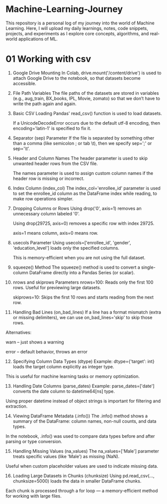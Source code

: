 # Machine-Learning-Journey
This repository is a personal log of my journey into the world of Machine Learning. Here, I will upload my daily learnings, notes, code snippets, projects, and experiments as I explore core concepts, algorithms, and real-world applications of ML.

# 01 Working with csv

1. Google Drive Mounting
  In Colab, drive.mount('/content/drive') is used to attach Google Drive to the notebook, so that datasets become accessible.

2. File Path Variables
  The file paths of the datasets are stored in variables (e.g., aug_train, BX_books, IPL, Movie, zomato) so that we don’t have to write the path again and again.

3. Basic CSV Loading
  Pandas' read_csv() function is used to load datasets.

   If a UnicodeDecodeError occurs due to the default utf-8 encoding, then encoding='latin-1' is specified to fix it.

4. Separator (sep) Parameter
  If the file is separated by something other than a comma (like semicolon ; or tab \t), then we specify sep=';' or sep='\t'.

5. Header and Column Names
  The header parameter is used to skip unwanted header rows from the CSV file.

   The names parameter is used to assign custom column names if the header row is missing or incorrect.

6. Index Column (index_col)
  The index_col='enrollee_id' parameter is used to set the enrollee_id column as the DataFrame index while reading, to make row operations simpler.

7. Dropping Columns or Rows
   Using drop('0', axis=1) removes an unnecessary column labeled '0'.

   Using drop(29725, axis=0) removes a specific row with index 29725.

   axis=1 means column, axis=0 means row.

8. usecols Parameter
   Using usecols=['enrollee_id', 'gender', 'education_level'] loads only the specified columns.

   This is memory-efficient when you are not using the full dataset.

9. squeeze() Method
  The squeeze() method is used to convert a single-column DataFrame directly into a Pandas Series (or scalar).

10. nrows and skiprows Parameters
  nrows=100: Reads only the first 100 rows. Useful for previewing large datasets.

    skiprows=10: Skips the first 10 rows and starts reading from the next row.

11. Handling Bad Lines (on_bad_lines)
  If a line has a format mismatch (extra or missing delimiters), we can use on_bad_lines='skip' to skip those rows.

   Alternatives:

   warn – just shows a warning

   error – default behavior, throws an error

12. Specifying Column Data Types (dtype)
   Example: dtype={'target': int} loads the target column explicitly as integer type.

   This is useful for machine learning tasks or memory optimization.

13. Handling Date Columns (parse_dates)
   Example: parse_dates=['date'] converts the date column to datetime64[ns] type.

   Using proper datetime instead of object strings is important for filtering and extraction.

14. Viewing DataFrame Metadata (.info())
   The .info() method shows a summary of the DataFrame: column names, non-null counts, and data types.

   In the notebook, .info() was used to compare data types before and after parsing or type conversion.

15. Handling Missing Values (na_values)
   The na_values=['Male'] parameter treats specific values (like 'Male') as missing (NaN).

   Useful when custom placeholder values are used to indicate missing data.

16. Loading Large Datasets in Chunks (chunksize)
   Using pd.read_csv(..., chunksize=5000) loads the data in smaller DataFrame chunks.

   Each chunk is processed through a for loop — a memory-efficient method for working with large files.
